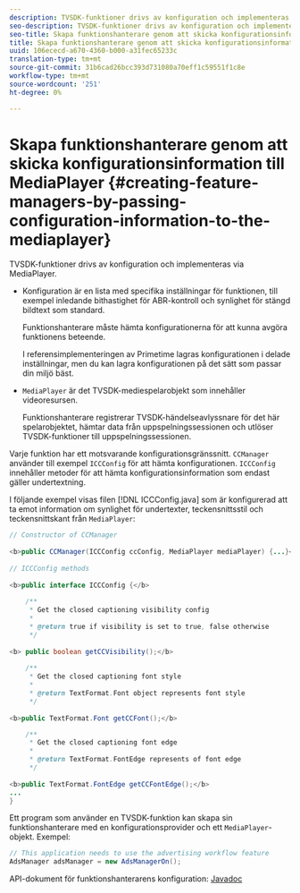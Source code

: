 ```yaml
---
description: TVSDK-funktioner drivs av konfiguration och implementeras via MediaPlayer.
seo-description: TVSDK-funktioner drivs av konfiguration och implementeras via MediaPlayer.
seo-title: Skapa funktionshanterare genom att skicka konfigurationsinformation till MediaPlayer
title: Skapa funktionshanterare genom att skicka konfigurationsinformation till MediaPlayer
uuid: 106ececd-a670-4360-b000-a31fec65233c
translation-type: tm+mt
source-git-commit: 31b6cad26bcc393d731080a70eff1c59551f1c8e
workflow-type: tm+mt
source-wordcount: '251'
ht-degree: 0%

---
```



# Skapa funktionshanterare genom att skicka konfigurationsinformation till MediaPlayer {#creating-feature-managers-by-passing-configuration-information-to-the-mediaplayer}

TVSDK-funktioner drivs av konfiguration och implementeras via MediaPlayer.

* Konfiguration är en lista med specifika inställningar för funktionen, till exempel inledande bithastighet för ABR-kontroll och synlighet för stängd bildtext som standard.

   Funktionshanterare måste hämta konfigurationerna för att kunna avgöra funktionens beteende.

   I referensimplementeringen av Primetime lagras konfigurationen i delade inställningar, men du kan lagra konfigurationen på det sätt som passar din miljö bäst.

* `MediaPlayer` är det TVSDK-mediespelarobjekt som innehåller videoresursen.

   Funktionshanterare registrerar TVSDK-händelseavlyssnare för det här spelarobjektet, hämtar data från uppspelningssessionen och utlöser TVSDK-funktioner till uppspelningssessionen.

Varje funktion har ett motsvarande konfigurationsgränssnitt. `CCManager` använder till exempel `ICCConfig` för att hämta konfigurationen. `ICCConfig` innehåller metoder för att hämta konfigurationsinformation som endast gäller undertextning.

I följande exempel visas filen [!DNL ICCConfig.java] som är konfigurerad att ta emot information om synlighet för undertexter, teckensnittsstil och teckensnittskant från `MediaPlayer`:

```java
// Constructor of CCManager 
 
<b>public CCManager(ICCConfig ccConfig, MediaPlayer mediaPlayer) {...}</b> 
  
// ICCConfig methods 
 
<b>public interface ICCConfig {</b> 
  
    /** 
     * Get the closed captioning visibility config 
     * 
     * @return true if visibility is set to true, false otherwise 
     */ 
    
<b> public boolean getCCVisibility();</b> 
  
    /** 
     * Get the closed captioning font style 
     * 
     * @return TextFormat.Font object represents font style 
     */ 
     
<b>public TextFormat.Font getCCFont();</b>

    /** 
     * Get the closed captioning font edge 
     * 
     * @return TextFormat.FontEdge represents of font edge 
     */ 
     
<b>public TextFormat.FontEdge getCCFontEdge();</b> 
... 
}
```

Ett program som använder en TVSDK-funktion kan skapa sin funktionshanterare med en konfigurationsprovider och ett `MediaPlayer`-objekt. Exempel:

```java
// This application needs to use the advertising workflow feature 
AdsManager adsManager = new AdsManagerOn();
```

API-dokument för funktionshanterarens konfiguration: [Javadoc](https://help.adobe.com/en_US/primetime/api/reference_implementation/android/javadoc/com/adobe/primetime/reference/config/package-summary.html)